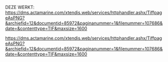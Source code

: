 DEZE WERKT:
https://dms.actamarine.com/xtendis.web/services/httphandler.ashx/TiffpageAsPNG?&archiefid=12&documentid=85972&paginanummer=1&filenummer=107686&date=&contenttype=TIF&maxsize=1600


https://dms.actamarine.com/xtendis.web/services/httphandler.ashx/TiffpageAsPNG?&archiefid=12&documentid=85972&paginanummer=1&filenummer=107686&date=&contenttype=TIF&maxsize=1600